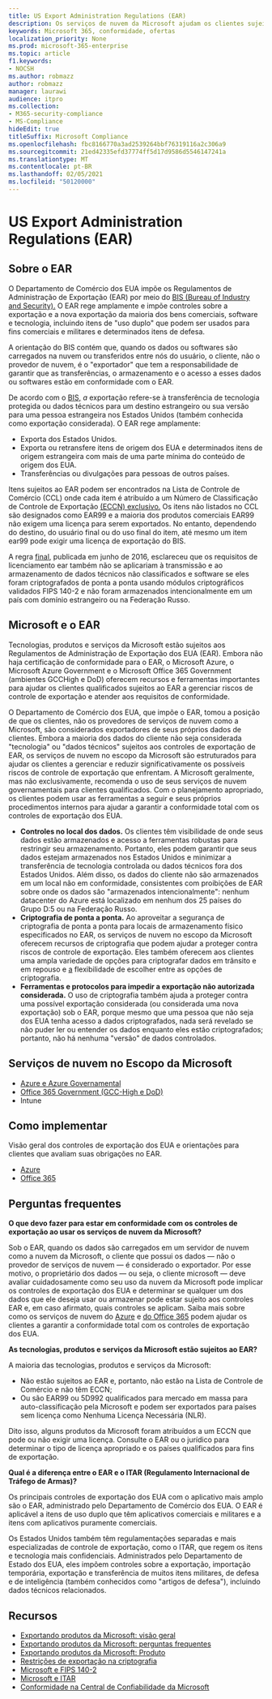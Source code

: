 ```yaml
---
title: US Export Administration Regulations (EAR)
description: Os serviços de nuvem da Microsoft ajudam os clientes sujeitos aos Regulamentos da Administração de Exportação dos EUA (EAR) a atenderem aos requisitos de conformidade e gerenciarem o risco de controle de exportação.
keywords: Microsoft 365, conformidade, ofertas
localization_priority: None
ms.prod: microsoft-365-enterprise
ms.topic: article
f1.keywords:
- NOCSH
ms.author: robmazz
author: robmazz
manager: laurawi
audience: itpro
ms.collection:
- M365-security-compliance
- MS-Compliance
hideEdit: true
titleSuffix: Microsoft Compliance
ms.openlocfilehash: fbc8166770a3ad2539264bbf76319116a2c306a9
ms.sourcegitcommit: 21ed42335efd37774ff5d17d9586d5546147241a
ms.translationtype: MT
ms.contentlocale: pt-BR
ms.lasthandoff: 02/05/2021
ms.locfileid: "50120000"
---
```

# <a name="us-export-administration-regulations-ear"></a>US Export Administration Regulations (EAR)

## <a name="about-the-ear"></a>Sobre o EAR

O Departamento de Comércio dos EUA impõe os Regulamentos de Administração de Exportação (EAR) por meio do [BIS (Bureau of Industry and Security).](https://www.bis.doc.gov/) O EAR rege amplamente e impõe controles sobre a exportação e a nova exportação da maioria dos bens comerciais, software e tecnologia, incluindo itens de "uso duplo" que podem ser usados para fins comerciais e militares e determinados itens de defesa.

A orientação do BIS contém que, quando os dados ou softwares são carregados na nuvem ou transferidos entre nós do usuário, o cliente, não o provedor de nuvem, é o "exportador" que tem a responsabilidade de garantir que as transferências, o armazenamento e o acesso a esses dados ou softwares estão em conformidade com o EAR.

De acordo com  o [BIS,](https://www.bis.doc.gov/index.php/documents/regulation-docs/412-part-734-scope-of-the-export-administration-regulations/file) *a* exportação refere-se à transferência de tecnologia protegida ou dados técnicos para um destino estrangeiro ou sua versão para uma pessoa estrangeira nos Estados Unidos (também conhecida como exportação considerada). O EAR rege amplamente:

- Exporta dos Estados Unidos.
- Exporta ou retransfere itens de origem dos EUA e determinados  itens de origem estrangeira com mais de uma parte mínima do conteúdo de origem dos EUA.
- Transferências ou divulgações para pessoas de outros países.

Itens sujeitos ao EAR podem ser encontrados na Lista de Controle de Comércio (CCL) onde cada item é atribuído a um Número de Classificação de Controle de Exportação [(ECCN) exclusivo.](https://www.bis.doc.gov/index.php/licensing/commerce-control-list-classification/export-control-classification-number-eccn) Os itens não listados no CCL são designados como EAR99 e a maioria dos produtos comerciais EAR99 não exigem uma licença para serem exportados. No entanto, dependendo do destino, do usuário final ou do uso final do item, até mesmo um item ear99 pode exigir uma licença de exportação do BIS.

A regra [final](https://www.federalregister.gov/documents/2016/06/03/2016-12734/revisions-to-definitions-in-the-export-administration-regulations), publicada em junho de 2016, esclareceu que os requisitos de licenciamento ear também não se aplicariam à transmissão e ao armazenamento de dados técnicos não classificados e software se eles foram criptografados de ponta a ponta usando módulos criptográficos validados FIPS 140-2 e não foram armazenados intencionalmente em um país com domínio estrangeiro ou na Federação Russo.

## <a name="microsoft-and-the-ear"></a>Microsoft e o EAR

Tecnologias, produtos e serviços da Microsoft estão sujeitos aos Regulamentos de Administração de Exportação dos EUA (EAR). Embora não haja certificação de conformidade para o EAR, o Microsoft Azure, o Microsoft Azure Government e o Microsoft Office 365 Government (ambientes GCCHigh e DoD) oferecem recursos e ferramentas importantes para ajudar os clientes qualificados sujeitos ao EAR a gerenciar riscos de controle de exportação e atender aos requisitos de conformidade.

O Departamento de Comércio dos EUA, que impõe o EAR, tomou a posição de que os clientes, não os provedores de serviços de nuvem como a Microsoft, são considerados exportadores de seus próprios dados de clientes. Embora a maioria dos dados do cliente não seja considerada "tecnologia" ou "dados técnicos" sujeitos aos controles de exportação de EAR, os serviços de nuvem no escopo da Microsoft são estruturados para ajudar os clientes a gerenciar e reduzir significativamente os possíveis riscos de controle de exportação que enfrentam. A Microsoft geralmente, mas não exclusivamente, recomenda o uso de seus serviços de nuvem governamentais para clientes qualificados. Com o planejamento apropriado, os clientes podem usar as ferramentas a seguir e seus próprios procedimentos internos para ajudar a garantir a conformidade total com os controles de exportação dos EUA.

- **Controles no local dos dados.** Os clientes têm visibilidade de onde seus dados estão armazenados e acesso a ferramentas robustas para restringir seu armazenamento. Portanto, eles podem garantir que seus dados estejam armazenados nos Estados Unidos e minimizar a transferência de tecnologia controlada ou dados técnicos fora dos Estados Unidos. Além disso, os dados do cliente não são armazenados em um local não em conformidade, consistentes com proibições de EAR sobre onde os dados são "armazenados intencionalmente": nenhum datacenter do Azure está localizado em nenhum dos 25 países do Grupo D:5 ou na Federação Russo.
- **Criptografia de ponta a ponta.** Ao aproveitar a segurança de criptografia de ponta a ponta para locais de armazenamento físico especificados no EAR, os serviços de nuvem no escopo da Microsoft oferecem recursos de criptografia que podem ajudar a proteger contra riscos de controle de exportação. Eles também oferecem aos clientes uma ampla variedade de opções para criptografar dados em trânsito e em repouso e [a](https://aka.ms/Azure-Encryption-Overview) flexibilidade de escolher entre as opções de criptografia.
- **Ferramentas e protocolos para impedir a exportação não autorizada considerada.** O uso de criptografia também ajuda a proteger contra uma possível exportação considerada (ou considerada uma nova exportação) sob o EAR, porque mesmo que uma pessoa que não seja dos EUA tenha acesso a dados criptografados, nada será revelado se não puder ler ou entender os dados enquanto eles estão criptografados; portanto, não há nenhuma "versão" de dados controlados.

## <a name="microsoft-in-scope-cloud-services"></a>Serviços de nuvem no Escopo da Microsoft 

- [Azure e Azure Governamental](https://aka.ms/AzureCompliance)
- [Office 365 Government (GCC-High e DoD)](https://aka.ms/Office-365-Export-Controls)
- Intune

## <a name="how-to-implement"></a>Como implementar

Visão geral dos controles de exportação dos EUA e orientações para clientes que avaliam suas obrigações no EAR.

- [Azure](https://aka.ms/Azure-Export-Controls)
- [Office 365](https://aka.ms/Office-365-Export-Controls)

## <a name="frequently-asked-questions"></a>Perguntas frequentes

**O que devo fazer para estar em conformidade com os controles de exportação ao usar os serviços de nuvem da Microsoft?**

Sob o EAR, quando os dados são carregados em um servidor de nuvem como a nuvem da Microsoft, o cliente que possui os dados — não o provedor de serviços de nuvem — é considerado o exportador. Por esse motivo, o proprietário dos dados — ou seja, o cliente microsoft — deve avaliar cuidadosamente como seu uso da nuvem da Microsoft pode implicar os controles de exportação dos EUA e determinar se qualquer um dos dados que ele deseja usar ou armazenar pode estar sujeito aos controles EAR e, em caso afirmato, quais controles se aplicam. Saiba mais sobre como os serviços de nuvem do [Azure](https://servicetrust.microsoft.com/ViewPage/TrustDocuments?command=Download&downloadType=Document&downloadId=c24c11f2-2cd4-444a-9160-19762855ad3a&docTab=6d000410-c9e9-11e7-9a91-892aae8839ad_FAQ_and_White_Papers) e [do Office 365](https://query.prod.cms.rt.microsoft.com/cms/api/am/binary/RE1s5kI) podem ajudar os clientes a garantir a conformidade total com os controles de exportação dos EUA.

**As tecnologias, produtos e serviços da Microsoft estão sujeitos ao EAR?**

A maioria das tecnologias, produtos e serviços da Microsoft:

- Não estão sujeitos ao EAR e, portanto, não estão na Lista de Controle de Comércio e não têm ECCN;
- Ou são EAR99 ou 5D992 qualificados para mercado em massa para auto-classificação pela Microsoft e podem ser exportados para países sem licença como Nenhuma Licença Necessária (NLR).

Dito isso, alguns produtos da Microsoft foram atribuídos a um ECCN que pode ou não exigir uma licença. Consulte o EAR ou o jurídico para determinar o tipo de licença apropriado e os países qualificados para fins de exportação.

**Qual é a diferença entre o EAR e o ITAR (Regulamento Internacional de Tráfego de Armas)?**

Os principais controles de exportação dos EUA com o aplicativo mais amplo são o EAR, administrado pelo Departamento de Comércio dos EUA. O EAR é aplicável a itens de uso duplo que têm aplicativos comerciais e militares e a itens com aplicativos puramente comerciais.

Os Estados Unidos também têm regulamentações separadas e mais especializadas de controle de exportação, como o ITAR, que regem os itens e tecnologia mais confidenciais. Administrados pelo Departamento de Estado dos EUA, eles impõem controles sobre a exportação, importação temporária, exportação e transferência de muitos itens militares, de defesa e de inteligência (também conhecidos como "artigos de defesa"), incluindo dados técnicos relacionados.

## <a name="resources"></a>Recursos

- [Exportando produtos da Microsoft: visão geral](https://www.microsoft.com/exporting/overview.aspx)
- [Exportando produtos da Microsoft: perguntas frequentes](https://www.microsoft.com/exporting/faq.aspx)
- [Exportando produtos da Microsoft: Produto](https://www.microsoft.com/exporting/exporting-information.aspx)
- [Restrições de exportação na criptografia](/windows/uwp/security/export-restrictions-on-cryptography)
- [Microsoft e FIPS 140-2](offering-fips-140-2.md)
- [Microsoft e ITAR](offering-itar.md)
- [Conformidade na Central de Confiabilidade da Microsoft](https://www.microsoft.com/trust-center/compliance/compliance-overview)

